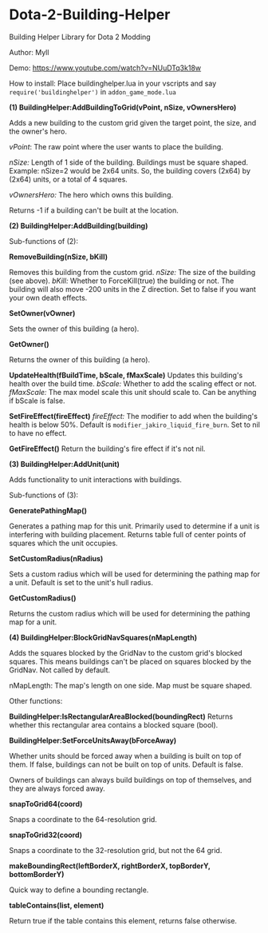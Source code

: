 Dota-2-Building-Helper
======================

Building Helper Library for Dota 2 Modding

Author: Myll

Demo: https://www.youtube.com/watch?v=NUuDTq3k18w

How to install: Place buildinghelper.lua in your vscripts and say `require('buildinghelper')` in `addon_game_mode.lua`

**(1) BuildingHelper:AddBuildingToGrid(vPoint, nSize, vOwnersHero)**

Adds a new building to the custom grid given the target point, the size, and the owner's hero.

*vPoint*: The raw point where the user wants to place the building.

*nSize:* Length of 1 side of the building. Buildings must be square shaped. Example: nSize=2 would be 2x64 units. So, the building covers (2x64) by (2x64) units, or a total of 4 squares.

*vOwnersHero:* The hero which owns this building.

Returns -1 if a building can't be built at the location.

**(2) BuildingHelper:AddBuilding(building)**

Sub-functions of (2):

**RemoveBuilding(nSize, bKill)**

Removes this building from the custom grid.
*nSize:* The size of the building (see above).
*bKill:* Whether to ForceKill(true) the building or not. The building will also move -200 units in the Z direction. Set to false if you want your own death effects.

**SetOwner(vOwner)**

Sets the owner of this building (a hero).

**GetOwner()**

Returns the owner of this building (a hero).

**UpdateHealth(fBuildTime, bScale, fMaxScale)**
Updates this building's health over the build time.
*bScale:* Whether to add the scaling effect or not.
*fMaxScale:* The max model scale this unit should scale to. Can be anything if bScale is false.

**SetFireEffect(fireEffect)**
*fireEffect:* The modifier to add when the building's health is below 50%. Default is `modifier_jakiro_liquid_fire_burn`. Set to nil to have no effect.


**GetFireEffect()**
Return the building's fire effect if it's not nil.

**(3) BuildingHelper:AddUnit(unit)**

Adds functionality to unit interactions with buildings.

Sub-functions of (3):

**GeneratePathingMap()**

Generates a pathing map for this unit. Primarily used to determine if a unit is interfering with building placement. Returns table full of center points of squares which the unit occupies.

**SetCustomRadius(nRadius)**

Sets a custom radius which will be used for determining the pathing map for a unit. Default is set to the unit's hull radius.

**GetCustomRadius()**

Returns the custom radius which will be used for determining the pathing map for a unit.

**(4) BuildingHelper:BlockGridNavSquares(nMapLength)**

Adds the squares blocked by the GridNav to the custom grid's blocked squares. This means buildings can't be placed on squares blocked by the GridNav. Not called by default.

nMapLength: The map's length on one side. Map must be square shaped.

Other functions:

**BuildingHelper:IsRectangularAreaBlocked(boundingRect)**
Returns whether this rectangular area contains a blocked square (bool).

**BuildingHelper:SetForceUnitsAway(bForceAway)**

Whether units should be forced away when a building is built on top of them. If false, buildings can not be built on top of units. Default is false.

Owners of buildings can always build buildings on top of themselves, and they are always forced away.

**snapToGrid64(coord)**

Snaps a coordinate to the 64-resolution grid.

**snapToGrid32(coord)**

Snaps a coordinate to the 32-resolution grid, but not the 64 grid.

**makeBoundingRect(leftBorderX, rightBorderX, topBorderY, bottomBorderY)**

Quick way to define a bounding rectangle.

**tableContains(list, element)**

Return true if the table contains this element, returns false otherwise.
